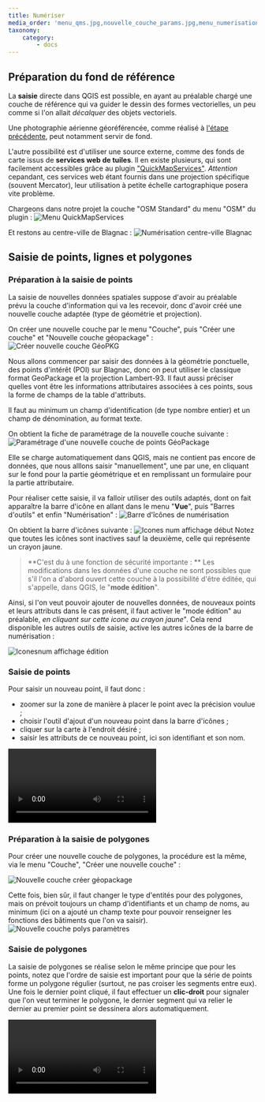 ```yaml
---
title: Numériser
media_order: 'menu_qms.jpg,nouvelle_couche_params.jpg,menu_numerisation.jpg,icones_num_1.jpg,num_écran1.jpg,icones_num_2.jpg,num_pts1.m4v,nouvelle_couchegpkg.jpg,nouvelle_couche_params_polys.jpg,num_poly1.m4v'
taxonomy:
    category:
        - docs
---
```


## Préparation du fond de référence

La **saisie** directe dans QGIS est possible, en ayant au préalable chargé une couche de référence qui va guider le dessin des formes vectorielles, un peu comme si l'on allait *décalquer* des objets vectoriels.

Une photographie aérienne géoréférencée, comme réalisé à [l'étape précédente](../georeferencer/), peut notamment servir de fond.

L'autre possibilité est d'utiliser une source externe, comme des fonds de carte issus de **services web de tuiles**. Il en existe plusieurs, qui sont facilement accessibles grâce au plugin ["QuickMapServices"](https://plugins.qgis.org/plugins/quick_map_services/?target=blank).
*Attention* cepandant, ces services web étant fournis dans une projection spécifique (souvent Mercator), leur utilisation à petite échelle cartographique posera vite problème.

Chargeons dans notre projet la couche "OSM Standard" du menu "OSM" du plugin :
![Menu QuickMapServices](menu_qms.jpg?resize=480)

Et restons au centre-ville de Blagnac :
![Numérisation centre-ville Blagnac](num_e%CC%81cran1.jpg)

## Saisie de points, lignes et polygones

### Préparation à la saisie de points

La saisie de nouvelles données spatiales suppose d'avoir au préalable prévu la couche d'information qui va les recevoir, donc d'avoir créé une nouvelle couche adaptée (type de géométrie et projection).

On créer une nouvelle couche par le menu "Couche", puis "Créer une couche" et "Nouvelle couche géopackage" : 
![Créer nouvelle couche GéoPKG](nouvelle_couchegpkg.jpg)

Nous allons commencer par saisir des données à la géométrie ponctuelle, des points d'intérêt (POI) sur Blagnac, donc on peut utiliser le classique format GeoPackage et la projection Lambert-93. Il faut aussi préciser quelles vont être les informations attributaires associées à ces points, sous la forme de champs de la table d'attributs.

Il faut au minimum un champ d'identification (de type nombre entier) et un champ de dénomination, au format texte.

On obtient la fiche de paramétrage de la nouvelle couche suivante :
![Paramétrage d'une nouvelle couche de points GéoPackage](nouvelle_couche_params.jpg)

Elle se charge automatiquement dans QGIS, mais ne contient pas encore de données, que nous alllons saisir "manuellement", une par une, en cliquant sur le fond pour la partie géométrique et en remplissant un formulaire pour la partie attributaire.

Pour réaliser cette saisie, il va falloir utiliser des outils adaptés, dont on fait apparaître la barre d'icône en allant dans le menu "**Vue**", puis "Barres d'outils" et enfin "Numérisation" :
![Barre d'îcônes de numérisation](menu_numerisation.jpg?resize=600)

On obtient la barre d'icônes suivante :
![Icones num affichage début](icones_num_1.jpg)
Notez que toutes les icônes sont inactives sauf la deuxième, celle qui représente un crayon jaune.

> **C'est du à une fonction de sécurité importante : ** Les modifications dans les données d'une couche ne sont possibles que s'il l'on a d'abord ouvert cette couche à la possibilité d'être éditée, qui s'appelle, dans QGIS, le "**mode édition**".

Ainsi, si l'on veut pouvoir ajouter de nouvelles données, de nouveaux points et leurs attributs dans le cas présent, il faut activer le "mode édition" au préalable, *en cliquant sur cette icone au crayon jaune*". Cela rend disponible les autres outils de saisie, active les autres icônes de la barre de numérisation :

![Iconesnum affichage édition](icones_num_2.jpg)

### Saisie de points

Pour saisir un nouveau point, il faut donc :
* zoomer sur la zone de manière à placer le point avec la précision voulue ;
* choisir l'outil d'ajout d'un nouveau point dans la barre d'icônes ;
* cliquer sur la carte à l'endroit désiré ;
* saisir les attributs de ce nouveau point, ici son identifiant et son nom.

![Saisie de points Blagnac](num_pts1.m4v)

### Préparation à la saisie de polygones

Pour créer une nouvelle couche de polygones, la procédure est la même, via le menu "Couche", "Créer une nouvelle couche" :

![Nouvelle couche créer géopackage](nouvelle_couchegpkg.jpg)

Cette fois, bien sûr, il faut changer le type d'entités pour des polygones, mais on prévoit toujours un champ d'identifiants et un champ de noms, au minimum (ici on a ajouté un champ texte pour pouvoir renseigner les fonctions des bâtiments que l'on va saisir).
![Nouvelle couche polys paramètres](nouvelle_couche_params_polys.jpg?resize=600)

### Saisie de polygones

La saisie de polygones se réalise selon le même principe que pour les points, notez que l'ordre de saisie est important pour que la série de points forme un polygone régulier (surtout, ne pas croiser les segments entre eux). Une fois le dernier point cliqué, il faut effectuer un **clic-droit** pour signaler que l'on veut terminer le polygone, le dernier segment qui va relier le dernier au premier point se dessinera alors automatiquement.

![num_poly1.m4v](num_poly1.m4v)
